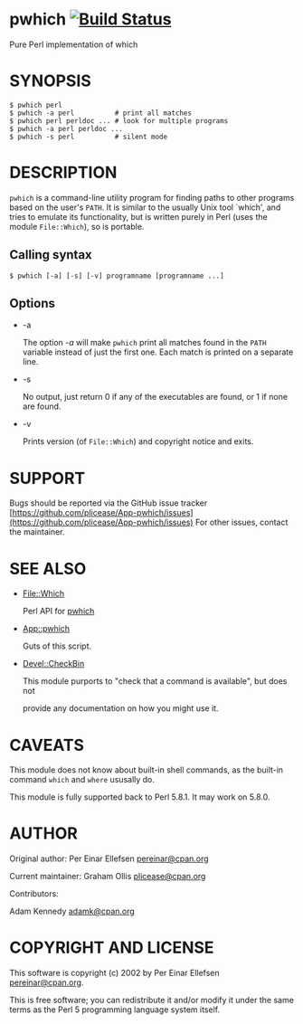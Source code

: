 # pwhich [![Build Status](https://secure.travis-ci.org/plicease/App-pwhich.png)](http://travis-ci.org/plicease/App-pwhich)

Pure Perl implementation of which

# SYNOPSIS

    $ pwhich perl
    $ pwhich -a perl          # print all matches
    $ pwhich perl perldoc ... # look for multiple programs
    $ pwhich -a perl perldoc ...
    $ pwhich -s perl          # silent mode

# DESCRIPTION

`pwhich` is a command-line utility program for finding paths to other
programs based on the user's `PATH`. It is similar to the usually Unix
tool \`which', and tries to emulate its functionality, but is written
purely in Perl (uses the module `File::Which`), so is portable.

## Calling syntax

    $ pwhich [-a] [-s] [-v] programname [programname ...]

## Options

- -a

    The option _-a_ will make `pwhich` print all matches found in the
    `PATH` variable instead of just the first one. Each match is printed
    on a separate line.

- -s

    No output, just return 0 if any of the executables are found, or 1
    if none are found.

- -v

    Prints version (of `File::Which`) and copyright notice and exits.

# SUPPORT

Bugs should be reported via the GitHub issue tracker
[https://github.com/plicease/App-pwhich/issues](https://github.com/plicease/App-pwhich/issues)
For other issues, contact the maintainer.

# SEE ALSO

- [File::Which](https://metacpan.org/pod/File::Which)

    Perl API for [pwhich](https://metacpan.org/pod/pwhich)

- [App::pwhich](https://metacpan.org/pod/App::pwhich)

    Guts of this script.

- [Devel::CheckBin](https://metacpan.org/pod/Devel::CheckBin)

    This module purports to "check that a command is available", but does not

    provide any documentation on how you might use it.

# CAVEATS

This module does not know about built-in shell commands, as the built-in
command `which` and `where` ususally do.

This module is fully supported back to Perl 5.8.1.  It may work on 5.8.0.

# AUTHOR

Original author: Per Einar Ellefsen <pereinar@cpan.org>

Current maintainer: Graham Ollis <plicease@cpan.org>

Contributors:

Adam Kennedy <adamk@cpan.org>

# COPYRIGHT AND LICENSE

This software is copyright (c) 2002 by Per Einar Ellefsen <pereinar@cpan.org>.

This is free software; you can redistribute it and/or modify it under
the same terms as the Perl 5 programming language system itself.
